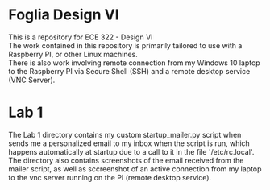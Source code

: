 # Foglia Design VI

This is a repository for ECE 322 - Design VI <br />
The work contained in this repository is primarily tailored to use with a Raspberry PI, or other Linux machines. <br />
There is also work involving remote connection from my Windows 10 laptop to the Raspberry PI via Secure Shell (SSH) and a remote desktop service (VNC Server).  <br />

# Lab 1

The Lab 1 directory contains my custom startup_mailer.py script when sends me a personalized email to my inbox when the script is run, which happens automatically at startup due to a call to it in the file '/etc/rc.local'. The directory also contains screenshots of the email received from the mailer script, as well as sccreenshot of an active connection from my laptop to the vnc server running on the PI (remote desktop service). <br />
